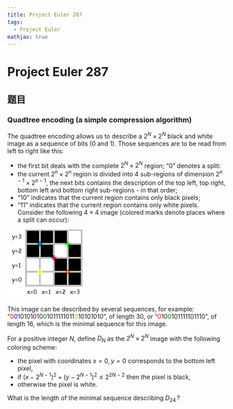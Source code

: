 ```yaml
---
title: Project Euler 287
tags:
  - Project Euler
mathjax: true
---
```


<escape><!-- more --></escape>

# Project Euler 287

## 题目

### Quadtree encoding (a simple compression algorithm)

The quadtree encoding allows us to describe a $2^N\times 2^N$ black and white image as a sequence of bits (0 and 1). Those sequences are to be read from left to right like this:

- the first bit deals with the complete $2^N\times 2^N$ region;
“0” denotes a split:
- the current $2^n\times 2^n$ region is divided into 4 sub-regions of dimension $2^{n-1}\times 2^{n-1}$,
the next bits contains the description of the top left, top right, bottom left and bottom right sub-regions - in that order;
- “10” indicates that the current region contains only black pixels;
- “11” indicates that the current region contains only white pixels.
Consider the following $4\times 4$ image (colored marks denote places where a split can occur):

![](Project-Euler-287/p287_quadtree.gif)

This image can be described by several sequences, for example:
“<font color=red>0</font><font color=blue>0</font>10101010<font color=green>0</font>1011111011<font color=orange>0</font>10101010”, of length $30$, or
“<font color=red>0</font>10<font color=green>0</font>101111101110”, of length $16$, which is the minimal sequence for this image.

For a positive integer $N$, define $D_N$ as the $2^N\times 2^N$ image with the following coloring scheme:

- the pixel with coordinates $x = 0, y = 0$ corresponds to the bottom left pixel,
- if $(x-2^{N-1})^2 + (y-2^{N-1})^2 \leq 2^{2N-2}$ then the pixel is black,
- otherwise the pixel is white.

What is the length of the minimal sequence describing $D_{24}$ ?
